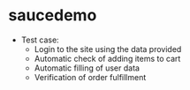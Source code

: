 # saucedemo

- Test case:
  - Login to the site using the data provided
  - Automatic check of adding items to cart
  - Automatic filling of user data
  - Verification of order fulfillment
